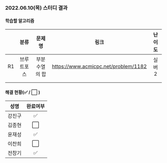 ### 2022.06.10(목) 스터디 결과

#### 학습할 알고리즘

|      |    분류    |    문제명     |                 링크                 | 난이도 |
| :--: | :--------: | :-----------: | :----------------------------------: | :----: |
|  R1  | 브루트포스 | 부분수열의 합 | https://www.acmicpc.net/problem/1182 | 실버2  |
|      |            |               |                                      |        |
|      |            |               |                                      |        |

#### 해결 현황(:white_check_mark: / :white_large_square:  )

|  성명  |       완료여부       |
| :----: | :------------------: |
| 강진구 |  :white_check_mark:  |
| 김종현 | :white_large_square: |
| 윤재성 |  :white_check_mark:  |
| 이찬희 | :white_large_square: |
| 전창기 |  :white_check_mark:  |

